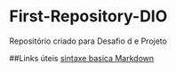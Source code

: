 # First-Repository-DIO
Repositório  criado para Desafio d e Projeto

##Links úteis
[sintaxe basica Markdown](https://www.markdownguide.org/basic-syntax/)
